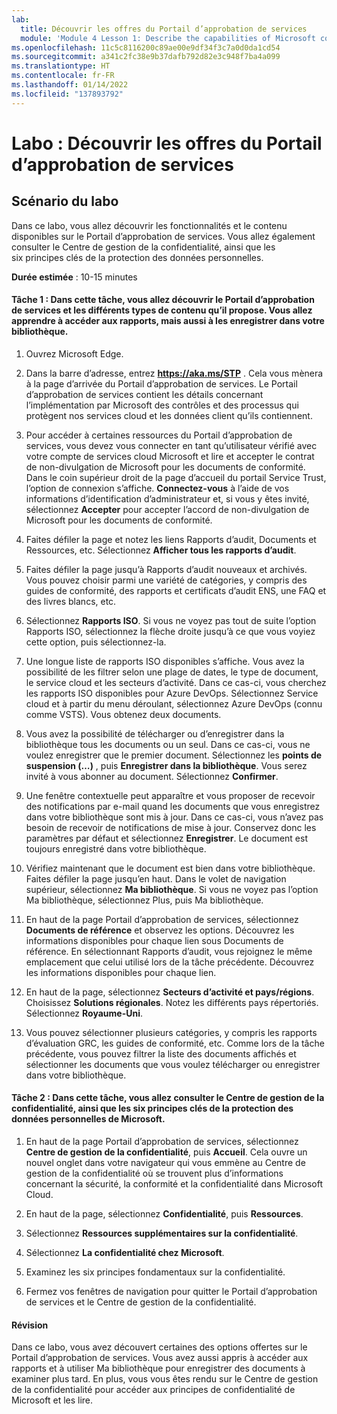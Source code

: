 ```yaml
---
lab:
  title: Découvrir les offres du Portail d’approbation de services
  module: 'Module 4 Lesson 1: Describe the capabilities of Microsoft compliance solutions: Describe the compliance management capabilities in Microsoft'
ms.openlocfilehash: 11c5c8116200c89ae00e9df34f3c7a0d0da1cd54
ms.sourcegitcommit: a341c2fc38e9b37dafb792d82e3c948f7ba4a099
ms.translationtype: HT
ms.contentlocale: fr-FR
ms.lasthandoff: 01/14/2022
ms.locfileid: "137893792"
---
```

# <a name="lab-explore-the-service-trust-portal"></a>Labo : Découvrir les offres du Portail d’approbation de services

## <a name="lab-scenario"></a>Scénario du labo

Dans ce labo, vous allez découvrir les fonctionnalités et le contenu disponibles sur le Portail d’approbation de services. Vous allez également consulter le Centre de gestion de la confidentialité, ainsi que les six principes clés de la protection des données personnelles.

**Durée estimée** : 10-15 minutes


#### <a name="task-1-in-this-task-you-will-explore-the-service-trust-portal-and-the-different-types-of-content-available-you-will-learn-how-to-access-reports-and-how-to-save-reports-to-your-library"></a>Tâche 1 : Dans cette tâche, vous allez découvrir le Portail d’approbation de services et les différents types de contenu qu’il propose. Vous allez apprendre à accéder aux rapports, mais aussi à les enregistrer dans votre bibliothèque. 

1. Ouvrez Microsoft Edge.

1. Dans la barre d’adresse, entrez **https://aka.ms/STP** .  Cela vous mènera à la page d’arrivée du Portail d’approbation de services. Le Portail d’approbation de services contient les détails concernant l’implémentation par Microsoft des contrôles et des processus qui protègent nos services cloud et les données client qu’ils contiennent. 

1. Pour accéder à certaines ressources du Portail d’approbation de services, vous devez vous connecter en tant qu’utilisateur vérifié avec votre compte de services cloud Microsoft et lire et accepter le contrat de non-divulgation de Microsoft pour les documents de conformité. Dans le coin supérieur droit de la page d’accueil du portail Service Trust, l’option de connexion s’affiche.  **Connectez-vous** à l’aide de vos informations d’identification d’administrateur et, si vous y êtes invité, sélectionnez **Accepter** pour accepter l’accord de non-divulgation de Microsoft pour les documents de conformité.

1. Faites défiler la page et notez les liens Rapports d’audit, Documents et Ressources, etc.  Sélectionnez **Afficher tous les rapports d’audit**.

1. Faites défiler la page jusqu’à Rapports d’audit nouveaux et archivés.  Vous pouvez choisir parmi une variété de catégories, y compris des guides de conformité, des rapports et certificats d’audit ENS, une FAQ et des livres blancs, etc.

1. Sélectionnez **Rapports ISO**.  Si vous ne voyez pas tout de suite l’option Rapports ISO, sélectionnez la flèche droite jusqu’à ce que vous voyiez cette option, puis sélectionnez-la.

1. Une longue liste de rapports ISO disponibles s’affiche. Vous avez la possibilité de les filtrer selon une plage de dates, le type de document, le service cloud et les secteurs d’activité.  Dans ce cas-ci, vous cherchez les rapports ISO disponibles pour Azure DevOps.  Sélectionnez Service cloud et à partir du menu déroulant, sélectionnez Azure DevOps (connu comme VSTS).  Vous obtenez deux documents.

1. Vous avez la possibilité de télécharger ou d’enregistrer dans la bibliothèque tous les documents ou un seul.  Dans ce cas-ci, vous ne voulez enregistrer que le premier document.  Sélectionnez les **points de suspension (…)** , puis **Enregistrer dans la bibliothèque**.  Vous serez invité à vous abonner au document. Sélectionnez **Confirmer**.

1. Une fenêtre contextuelle peut apparaître et vous proposer de recevoir des notifications par e-mail quand les documents que vous enregistrez dans votre bibliothèque sont mis à jour.  Dans ce cas-ci, vous n’avez pas besoin de recevoir de notifications de mise à jour. Conservez donc les paramètres par défaut et sélectionnez **Enregistrer**.  Le document est toujours enregistré dans votre bibliothèque.

1. Vérifiez maintenant que le document est bien dans votre bibliothèque. Faites défiler la page jusqu’en haut.  Dans le volet de navigation supérieur, sélectionnez **Ma bibliothèque**.  Si vous ne voyez pas l’option Ma bibliothèque, sélectionnez Plus, puis Ma bibliothèque.

1. En haut de la page Portail d’approbation de services, sélectionnez **Documents de référence** et observez les options. Découvrez les informations disponibles pour chaque lien sous Documents de référence. En sélectionnant Rapports d’audit, vous rejoignez le même emplacement que celui utilisé lors de la tâche précédente.  Découvrez les informations disponibles pour chaque lien.

1. En haut de la page, sélectionnez **Secteurs d’activité et pays/régions**.  Choisissez **Solutions régionales**. Notez les différents pays répertoriés.  Sélectionnez **Royaume-Uni**.  

1. Vous pouvez sélectionner plusieurs catégories,  y compris les rapports d’évaluation GRC, les guides de conformité, etc.  Comme lors de la tâche précédente, vous pouvez filtrer la liste des documents affichés et sélectionner les documents que vous voulez télécharger ou enregistrer dans votre bibliothèque.

#### <a name="task-2-in-this-task-you-will-visit-the-trust-center-and-navigate-to-microsofts-six-key-privacy-principles"></a>Tâche 2 : Dans cette tâche, vous allez consulter le Centre de gestion de la confidentialité, ainsi que les six principes clés de la protection des données personnelles de Microsoft.

1. En haut de la page Portail d’approbation de services, sélectionnez **Centre de gestion de la confidentialité**, puis **Accueil**. Cela ouvre un nouvel onglet dans votre navigateur qui vous emmène au Centre de gestion de la confidentialité où se trouvent plus d’informations concernant la sécurité, la conformité et la confidentialité dans Microsoft Cloud.

1. En haut de la page, sélectionnez **Confidentialité**, puis **Ressources**.

1. Sélectionnez **Ressources supplémentaires sur la confidentialité**.

1. Sélectionnez **La confidentialité chez Microsoft**.

1. Examinez les six principes fondamentaux sur la confidentialité.

1. Fermez vos fenêtres de navigation pour quitter le Portail d’approbation de services et le Centre de gestion de la confidentialité.

#### <a name="review"></a>Révision

Dans ce labo, vous avez découvert certaines des options offertes sur le Portail d’approbation de services. Vous avez aussi appris à accéder aux rapports et à utiliser Ma bibliothèque pour enregistrer des documents à examiner plus tard.  En plus, vous vous êtes rendu sur le Centre de gestion de la confidentialité pour accéder aux principes de confidentialité de Microsoft et les lire.
